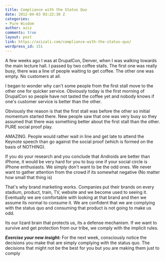 ```yaml
---
title: Compliance with the Status Quo
date: 2012-04-03 03:22:30 Z
categories:
- Pure Wisdom
author: aziz
comments: true
layout: post
link: https://azizali.com/compliance-with-the-status-quo/
wordpress_id: 151
---
```


A few weeks ago I was at DrupalCon, Denver, when I was walking towards the main lecture hall. I passed by two coffee stalls. The first one was really busy, there was a line of people waiting to get coffee. The other one was empty. No customers at all.

I began to wonder why can't some people from the first stall move to the other one for quicker service. Obviously today is the first morning of DrupalCon so people have not tasted the coffee yet and nobody knows if one's customer service is better than the other.

Obviously the reason is that the first stall was before the other so initial momentum started there. New people saw that one was very busy so they assumed that there was something better about the first stall than the other. PURE social proof play.

AMAZING. People would rather wait in line and get late to attend the Keynote speech than go against the social proof (which is formed on the basis of NOTHING).

If you do your research and you conclude that Androids are better than iPhone, it would be very hard for you to buy one if your social circle is iPhone enthusiasts. We simply don't want to be the odd ones. We never want to gather attention from the crowd if its somewhat negative (No matter how small that thing is)

That's why brand marketing works. Companies put their brands on every stadium, product, train, TV, website and we become used to seeing it. Eventually we are comfortable with looking at that brand and then we assume its normal to consume it. We are confident that we are complying with the status quo and consuming that product is not going to make us odd.

Its our lizard brain that protects us, its a defense mechanism. If we want to survive and get protection from our tribe, we comply with the implicit rules.

_**Exercise your new insight:**_ For the next week, consciously notice the decisions you make that are simply complying with the status quo. The decisions that might not be the best for you but you are making them just to comply
